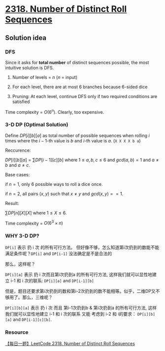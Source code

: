 # [2318. Number of Distinct Roll Sequences](https://leetcode.com/problems/number-of-distinct-roll-sequences/)

## Solution idea

### DFS
Since it asks for **total number** of distinct sequences possible, the most intuitive solution is DFS.

1) Number of levels = $n$ ($n$ = input)

2) For each level, there are at most $6$ branches because 6-sided dice

3) Pruning: At each level, continue DFS only if two required conditions are satisfied

Time complexity = $O(6^n)$. Clearly, too expensive.

### 3-D DP (Optimal Solution)
Define $DP[i][b][a]$ as total number of possible sequences when rolling $i$ times where the $i-1$-th value is $b$ and $i$-th value is $a$. (`X X X X b a`)

Reccurence:

$DP[i][b][a] = \sum DP[i-1][c][b]$ where $1\leq a,b,c \leq 6$ and $gcd(a,b)=1$ and $a\neq b$ and $a\neq c$.

Base cases:

if $n=1$, only $6$ possible ways to roll a dice once.

if $n=2$, all pairs $(x,y)$ such that $x \neq y$ and $gcd(x,y) == 1$.

Result:

$\sum DP[n][X][X]$ where $1\leq X \leq 6$.

Time complexity = $O(6^3\times n)$

### WHY 3-D DP?
`DP[i]` 表示 扔 i 次 的所有可行方法。 但好像不够，怎么知道第i次扔到的数能不能满足条件呢？`DP[i]` and `DP[i-1]` 没法确定是不是合法的

那么，这样呢？

`DP[i][a]` 表示 扔 i 次而且第i次扔到a 的所有可行方法, 这样我们就可以显性地建立 i-1 和 i 次的联系: `DP[i][a]` and `DP[i-1][b]`

但是，题目还要求第i次扔到的数和第i-2次扔到的数不能相等。似乎，二维DP又不够用了。那么，三维呢？

`DP[i][b][a]` 表示 扔 i 次 而且 第i-1次扔到b & 第i次扔到a 的所有可行方法, 这样我们就可以显性地建立 i-1 和 i 次的联系 又能 考虑到 i-2 和 i的要求： `DP[i][b][a]` and `DP[i-1][c][b]`.

### Resource
[【每日一题】LeetCode 2318. Number of Distinct Roll Sequences](https://www.youtube.com/watch?v=7SZBLIga_-s&ab_channel=HuifengGuan)